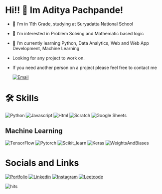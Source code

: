 # Hi!! 👋 Im Aditya Pachpande!

- 🏫 I'm in 11th Grade, studying at Suryadatta National School

- 👀 I'm interested in Problem Solving and Mathematic based logic
- 🌱 I’m currently learning Python, Data Analytics, Web and Web App Development, Machine Learning
- Looking for any project to work on.
- If you need another person on a project please feel free to contact me

    [![Email](https://img.shields.io/badge/Gmail-D14836?style=for-the-badge&logo=gmail&logoColor=white)](Swaggerpanda30@gmail.com)


# 🛠 Skills
![Python](	https://img.shields.io/badge/Python-FFD43B?style=for-the-badge&logo=python&logoColor=blue)
![Javascript](https://img.shields.io/badge/JavaScript-323330?style=for-the-badge&logo=javascript&logoColor=F7DF1E)
![Html](https://img.shields.io/badge/HTML5-E34F26?style=for-the-badge&logo=html5&logoColor=white)
![Scratch](https://img.shields.io/badge/Scratch-Game%20Physics-4D97FF?style=for-the-badge&logo=Scratch&logoColor=white)
![Google Sheets](https://img.shields.io/badge/Google%20Sheets-34A853?style=for-the-badge&logo=google-sheets&logoColor=white)

## Machine Learning
![TensorFlow](https://img.shields.io/badge/TensorFlow-FF6F00?style=for-the-badge&logo=TensorFlow&logoColor=white)
![Pytorch](https://img.shields.io/badge/PyTorch-EE4C2C?style=for-the-badge&logo=PyTorch&logoColor=white)
![Scikit_learn](https://img.shields.io/badge/scikit_learn-F7931E?style=for-the-badge&logo=scikit-learn&logoColor=white)
![Keras](https://img.shields.io/badge/Keras-FF0000?style=for-the-badge&logo=keras&logoColor=white)
![WeightsAndBiases](https://img.shields.io/badge/Weights_&_Biases-FFBE00?style=for-the-badge&logo=WeightsAndBiases&logoColor=white)

# Socials and Links 
[![Portfolio](https://img.shields.io/badge/my_portfolio-000?style=for-the-badge&logo=ko-fi&logoColor=white)](https://Adityapachpande.in/) 
[![Linkedin](https://img.shields.io/badge/linkedin-0A66C2?style=for-the-badge&logo=linkedin&logoColor=white)](https://www.linkedin.com/in/aditya-pachpande-8bb0a51a9/)
[![Instagram](https://img.shields.io/badge/Instagram-E4405F?style=for-the-badge&logo=instagram&logoColor=white)](https://www.instagram.com/adi2p30/)
[![Leetcode](https://img.shields.io/badge/-LeetCode-FFA116?style=for-the-badge&logo=LeetCode&logoColor=black)](https://www.instagram.com/adi2p30/)


![hits](https://hits.seeyoufarm.com/api/count/incr/badge.svg?url=https%3A%2F%2Fgithub.com%2F{Adi2p30}1212%2Fhit-counter)
